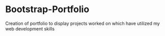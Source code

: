 # Bootstrap-Portfolio
Creation of portfolio to display projects worked on which have utilized my web development skills
